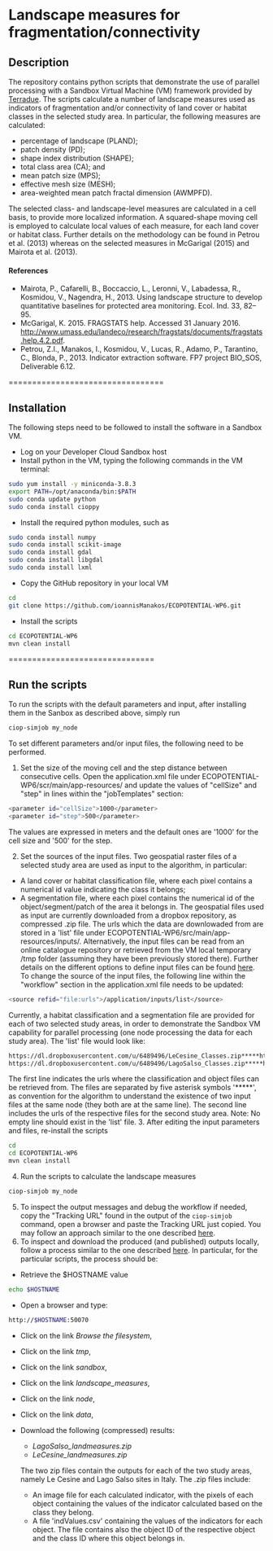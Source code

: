 # Landscape measures for fragmentation/connectivity

## Description
The repository contains python scripts that demonstrate the use of parallel processing with a Sandbox Virtual Machine (VM) framework provided by [Terradue](https://www.terradue.com/). The scripts calculate a number of landscape measures used as indicators of fragmentation and/or connectivity of land cover or habitat classes in the selected study area. In particular, the following measures are calculated:
* percentage of landscape (PLAND);
* patch density (PD);
* shape index distribution (SHAPE);
* total class area (CA); and
* mean patch size (MPS);
* effective mesh size (MESH);
* area-weighted mean patch fractal dimension (AWMPFD).

The selected class- and landscape-level measures are calculated in a cell basis, 
to provide more localized information. A squared-shape moving cell is employed
to calculate local values of each measure, for each land cover or habitat class.
Further details on the methodology can be found in Petrou et al. (2013) whereas
on the selected measures in McGarigal (2015) and Mairota et al. (2013).


#### References
* Mairota, P., Cafarelli, B., Boccaccio, L., Leronni, V., Labadessa, R., Kosmidou, V., Nagendra, H., 2013. Using landscape structure to develop quantitative baselines for protected area monitoring. Ecol. Ind. 33, 82–95.
* McGarigal, K. 2015. FRAGSTATS help. Accessed 31 January 2016. http://www.umass.edu/landeco/research/fragstats/documents/fragstats.help.4.2.pdf.
* Petrou, Z.I., Manakos, I., Kosmidou, V., Lucas, R., Adamo, P., Tarantino, C., Blonda, P., 2013. Indicator extraction software. FP7 project BIO_SOS, Deliverable 6.12.

=================================

## Installation
The following steps need to be followed to install the software in a Sandbox VM.

* Log on your Developer Cloud Sandbox host
* Install python in the VM, typing the following commands in the VM terminal:
```bash
sudo yum install -y miniconda-3.8.3
export PATH=/opt/anaconda/bin:$PATH
sudo conda update python
sudo conda install cioppy
```
* Install the required python modules, such as
```bash
sudo conda install numpy
sudo conda install scikit-image
sudo conda install gdal
sudo conda install libgdal
sudo conda install lxml
```
* Copy the GitHub repository in your local VM
```bash
cd
git clone https://github.com/ioannisManakos/ECOPOTENTIAL-WP6.git
```
* Install the scripts
```bash
cd ECOPOTENTIAL-WP6
mvn clean install
```


===============================

## Run the scripts

To run the scripts with the default parameters and input, after installing 
them in the Sanbox as described above, simply run
```bash
ciop-simjob my_node
```

To set different parameters and/or input files, the following need to be performed.

1. Set the size of the moving cell and the step distance between consecutive cells. Open the application.xml file under ECOPOTENTIAL-WP6/scr/main/app-resources/ and update the values of "cellSize" and "step" in lines within the "jobTemplates" section:
  ```bash
  <parameter id="cellSize">1000</parameter>
  <parameter id="step">500</parameter>
  ```
  The values are expressed in meters and the default ones are '1000' for the cell size and '500' for the step. 

2. Set the sources of the input files.
  Two geospatial raster files of a selected study area are used as input to the algorithm, in particular:
  * A land cover or habitat classification file, where each pixel contains a numerical id value indicating the class it belongs;
  * A segmentation file, where each pixel contains the numerical id of the object/segment/patch of the area it belongs in.
The geospatial files used as input are currently downloaded from a dropbox repository, as compressed .zip file. The urls which the data are downlowaded from are stored in a 'list' file under ECOPOTENTIAL-WP6/src/main/app-resources/inputs/. Alternatively, the input files can be read from an online catalogue repository or retrieved from the VM local temporary /tmp folder (assuming they have been previously stored there). Further details on the different options to define input files can be found [here](http://docs.terradue.com/developer-sandbox/reference/application/index.html#application-descriptor-values-and-properties).
  To change the source of the input files, the following line within the "workflow" section in the application.xml file needs to be updated:
  ```bash
  <source refid="file:urls">/application/inputs/list</source>
  ```
  Currently, a habitat classification and a segmentation file are provided for each of two selected study areas, in order to demonstrate the Sandbox VM capability for parallel processing (one node processing the data for each study area). The 'list' file would look like:
  ```bash
  https://dl.dropboxusercontent.com/u/6489496/LeCesine_Classes.zip*****https://dl.dropboxusercontent.com/u/6489496/LeCesine_Objects.zip
  https://dl.dropboxusercontent.com/u/6489496/LagoSalso_Classes.zip*****https://dl.dropboxusercontent.com/u/6489496/LagoSalso_Objects.zip
  ```
  The first line indicates the urls where the classification and object files can be retrieved from. The files are separated by five asterisk symbols '*****', as convention for the algorithm to understand the existence of two input files at the same node (they both are at the same line). The second line includes the urls of the respective files for the second study area. Note: No empty line should exist in the 'list' file.
3. After editing the input parameters and files, re-install the scripts
  ```bash
  cd
  cd ECOPOTENTIAL-WP6
  mvn clean install
  ```
4. Run the scripts to calculate the landscape measures
  ```bash
  ciop-simjob my_node
  ```
5. To inspect the output messages and debug the workflow if needed, copy the "Tracking URL" found in the output of the `ciop-simjob` command, open a browser and paste the Tracking URL just copied. You may follow an approach similar to the one described [here](http://docs.terradue.com/developer-sandbox/developer/debug.html).
6. To inspect and download the produced (and published) outputs locally, follow a process similar to the one described [here](http://docs.terradue.com/developer-sandbox/developer/browseresults.html). In particular, for the particular scripts, the process should be:
  * Retrieve the $HOSTNAME value
  ```bash
  echo $HOSTNAME
  ```
  * Open a browser and type:
  ```bash
  http://$HOSTNAME:50070
  ```
  * Click on the link *Browse the filesystem*,
  * Click on the link *tmp*,
  * Click on the link *sandbox*,
  * Click on the link *landscape_measures*,
  * Click on the link *node*,
  * Click on the link *data*,
  * Download the following (compressed) results:
    * *LagoSalso_landmeasures.zip*
    * *LeCesine_landmeasures.zip*

    The two zip files contain the outputs for each of the two study areas, namely Le Cesine and Lago Salso sites in Italy. The .zip files include:
      * An image file for each calculated indicator, with the pixels of each object containing the values of the indicator calculated based on the class they belong.
      * A file 'indValues.csv' containing the values of the indicators for each object. The file contains also the object ID of the respective object and the class ID where this object belongs in.
